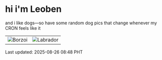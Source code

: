 # hi i'm Leoben

and i like dogs—so have some random dog pics that change whenever my CRON feels like it

|  |  |
|--------|----------|
| ![Borzoi](https://random-dog-vercel.vercel.app/api/random-borzoi?v=1756169321) | ![Labrador](https://random-dog-vercel.vercel.app/api/random-labrador?v=1756169321) |

Last updated: 2025-08-26 08:48 PHT
